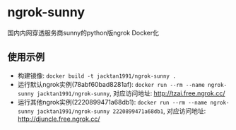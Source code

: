 # ngrok-sunny
国内内网穿透服务商sunny的python版ngrok Docker化


## 使用示例
- 构建镜像: `docker build -t jacktan1991/ngrok-sunny .`
- 运行默认ngrok实例(78abf60bad8281af): `docker run --rm --name ngrok-sunny jacktan1991/ngrok-sunny`, 对应访问地址: http://tzai.free.ngrok.cc/
- 运行其他ngrok实例(2220899471a68db1): `docker run --rm --name ngrok-sunny jacktan1991/ngrok-sunny 2220899471a68db1`, 对应访问地址: http://djuncle.free.ngrok.cc/


